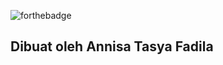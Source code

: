 ![forthebadge](https://img.shields.io/badge/Made%20with-Java-red.svg)
## Dibuat oleh Annisa Tasya Fadila

